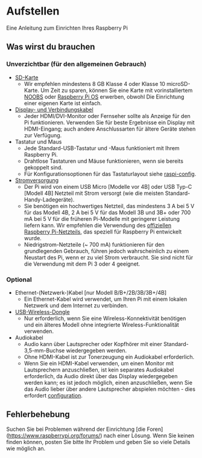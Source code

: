 # Aufstellen

Eine Anleitung zum Einrichten Ihres Raspberry Pi

## Was wirst du brauchen

### Unverzichtbar (für den allgemeinen Gebrauch)

- [SD-Karte](../installation/sd-cards.md)
    - Wir empfehlen mindestens 8 GB Klasse 4 oder Klasse 10 microSD-Karte. Um Zeit zu sparen, können Sie eine Karte mit vorinstalliertem [NOOBS](../installation/noobs.md) oder [Raspberry Pi OS](../installation/installing-images/README.md) erwerben, obwohl Die Einrichtung einer eigenen Karte ist einfach.
- [Display- und Verbindungskabel](monitor-connection.md)
    - Jeder HDMI/DVI-Monitor oder Fernseher sollte als Anzeige für den Pi funktionieren. Verwenden Sie für beste Ergebnisse ein Display mit HDMI-Eingang; auch andere Anschlussarten für ältere Geräte stehen zur Verfügung.
- Tastatur und Maus
    - Jede Standard-USB-Tastatur und -Maus funktioniert mit Ihrem Raspberry Pi.
    - Drahtlose Tastaturen und Mäuse funktionieren, wenn sie bereits gekoppelt sind.
    - Für Konfigurationsoptionen für das Tastaturlayout siehe [raspi-config](../configuration/raspi-config.md).
- [Stromversorgung](../hardware/raspberrypi/power/README.md)
    - Der Pi wird von einem USB Micro [Modelle vor 4B] oder USB Typ-C [Modell 4B] Netzteil mit Strom versorgt (wie die meisten Standard-Handy-Ladegeräte).
    - Sie benötigen ein hochwertiges Netzteil, das mindestens 3 A bei 5 V für das Modell 4B, 2 A bei 5 V für das Modell 3B und 3B+ oder 700 mA bei 5 V für die früheren Pi-Modelle mit geringerer Leistung liefern kann. Wir empfehlen die Verwendung des [offiziellen Raspberry Pi-Netzteils](https://www.raspberrypi.org/products/raspberry-pi-universal-power-supply/), das speziell für Raspberry Pi entwickelt wurde.
    - Niedrigstrom-Netzteile (~ 700 mA) funktionieren für den grundlegenden Gebrauch, führen jedoch wahrscheinlich zu einem Neustart des Pi, wenn er zu viel Strom verbraucht. Sie sind nicht für die Verwendung mit dem Pi 3 oder 4 geeignet.

### Optional

- Ethernet-(Netzwerk-)Kabel [nur Modell B/B+/2B/3B/3B+/4B]
    - Ein Ethernet-Kabel wird verwendet, um Ihren Pi mit einem lokalen Netzwerk und dem Internet zu verbinden.
- [USB-Wireless-Dongle](../configuration/wireless/README.md)
    - Nur erforderlich, wenn Sie eine Wireless-Konnektivität benötigen und ein älteres Modell ohne integrierte Wireless-Funktionalität verwenden.
- Audiokabel
    - Audio kann über Lautsprecher oder Kopfhörer mit einer Standard-3,5-mm-Buchse wiedergegeben werden.
    - Ohne HDMI-Kabel ist zur Tonerzeugung ein Audiokabel erforderlich.
    - Wenn Sie ein HDMI-Kabel verwenden, um einen Monitor mit Lautsprechern anzuschließen, ist kein separates Audiokabel erforderlich, da Audio direkt über das Display wiedergegeben werden kann; es ist jedoch möglich, einen anzuschließen, wenn Sie das Audio lieber über andere Lautsprecher abspielen möchten - dies erfordert [configuration](../configuration/audio-config.md).

## Fehlerbehebung

Suchen Sie bei Problemen während der Einrichtung [die Foren] (https://www.raspberrypi.org/forums/) nach einer Lösung. Wenn Sie keinen finden können, posten Sie bitte Ihr Problem und geben Sie so viele Details wie möglich an.